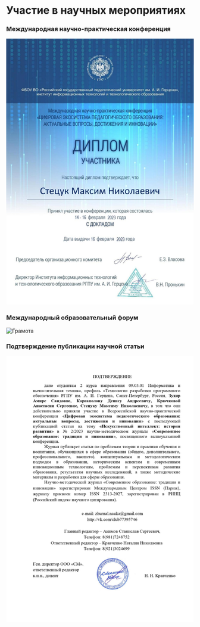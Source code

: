 # Участие в научных мероприятиях

### Международная научно-практическая конференция

![Грамота](Международная_научно-практическая_конференция.png)

### Международный образовательный форум

![Грамота](Образовательный_форум.png)

### Подтверждение публикации научной статьи

![Справка](Подтверждение_публикации.png)
